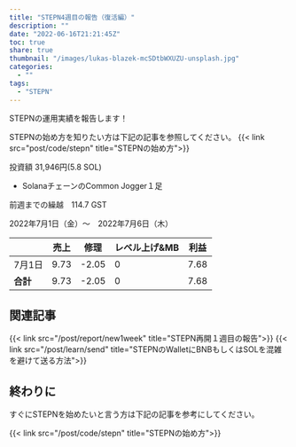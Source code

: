 ```yaml
---
title: "STEPN4週目の報告（復活編）"
description: ""
date: "2022-06-16T21:21:45Z"
toc: true
share: true
thumbnail: "/images/lukas-blazek-mcSDtbWXUZU-unsplash.jpg"
categories:
  - ""
tags:
  - "STEPN"
---
```


STEPNの運用実績を報告します！

<!--more-->

STEPNの始め方を知りたい方は下記の記事を参照してください。
{{< link src="post/code/stepn" title="STEPNの始め方">}}

投資額 31,946円(5.8 SOL)

- SolanaチェーンのCommon Jogger１足

前週までの繰越　114.7 GST  

2022年7月1日（金）〜　2022年7月6日（木）

|  | 売上 | 修理 | レベル上げ&MB | 利益 |
| --- | --- | --- | --- | --- |
| 7月1日 | 9.73 | -2.05 | 0 | 7.68 |
| **合計** | 9.73 | -2.05 | 0 | 7.68 |


## 関連記事

{{< link src="/post/report/new1week" title="STEPN再開１週目の報告">}}
{{< link src="/post/learn/send" title="STEPNのWalletにBNBもしくはSOLを混雑を避けて送る方法">}}

## 終わりに

すぐにSTEPNを始めたいと言う方は下記の記事を参考にしてください。

{{< link src="/post/code/stepn" title="STEPNの始め方">}}



  